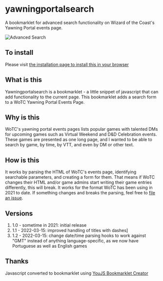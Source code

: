 # yawningportalsearch

A bookmarklet for advanced search functionality on Wizard of the Coast's Yawning Portal events page.

![Advanced Search](https://gludington.github.io/ypsearch.png)
## To install
Please visit <a href="https://gludington.github.io/yawningportalsearch/">the installation page to install this in your browser</a>

## What is this
Yawningportalsearch is a  bookmarklet - a little snippet of javascript that can add functionality to the current page.  This bookmarklet adds a search form to a WoTC Yawning Portal Events Page.
## Why is this
WoTC's yawning portal events pages lists popular games with talented DMs for upcoming games such as Virtual Weekend and D&D Celebration events.  These games are presented as one long page, and I wanted to be able to search by game, by time, by VTT, and even by DM or other text.

## How is this
It works by parsing the HTML of WoTC's events page, identifying searchable parameters, and creating a form for them.  That means if WoTC changes their HTML and/or game admins start writing their game entries differently, this will break.  It works for the format WoTC has been using in 2021 to date.  If something changes and breaks the parsing, feel free to [file an issue](https://github.com/gludington/yawningportalsearch/issues).

## Versions

1. 1.0 - sometime in 2021: initial release
2. 1.1 - 2022-03-15: improved handling of titles with dashes]
3. 1.2 - 2022-03-15: change date/time parsing hooks to work against "GMT" instead of anything language-specific, as we now have Portuguese as well as English games

## Thanks
Javascript converted to bookmarklet using [YouJS Bookmarklet Creator](https://www.yourjs.com/bookmarklet/)
